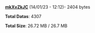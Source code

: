 [**mkXvZkJC**](/data/mkXvZkJC.txt) (14/01/23 - 12:12)- 2404 bytes

**Total Datas**: 4307

**Total Size**: 26.72 MB / 26.7 MB